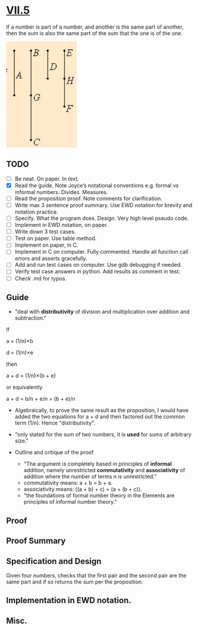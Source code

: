 # [VII.5](https://mathcs.clarku.edu/~djoyce/java/elements/bookVII/propVII5.html)

If a number is part of a number, and another is the same part of another, then the sum is also the same part of the sum that the one is of the one.

![VII.5](VII.5.png)

## TODO

* [ ] Be neat. On paper. In text.
* [x] Read the guide. Note Joyce’s notational conventions e.g. formal vs informal numbers. Divides. Measures.
* [ ] Read the proposition proof. Note comments for clarification.
* [ ] Write max 3 sentence proof summary. Use EWD notation for brevity and notation practice.
* [ ] Specify. What the program does. Design. Very high level pseudo code.
* [ ] Implement in EWD notation, on paper.
* [ ] Write down 3 test cases.
* [ ] Test on paper. Use table method.
* [ ] Implement on paper, in C. 
* [ ] Implement in C on computer. Fully commented. Handle all function call errors and asserts gracefully.
* [ ] Add and run test cases on computer. Use gdb debugging if needed.
* [ ] Verify test case answers in python. Add results as comment in test.
* [ ] Check .md for typos.

## Guide 
* "deal with **distributivity** of division and multiplication over addition and subtraction."

If

a = (1/n)×b

d = (1/n)×e

then

a + d = (1/n)×(b + e)

or equivalently

a + d = b/n + e/n = (b + e)/n

* Algebraically, to prove the same result as the proposition, I would have added the two equations for a + d and then factored out the common term (1/n). Hence "distributivity".

* "only stated for the sum of two numbers, it is **used** for sums of arbitrary size."

* Outline and critique of the proof
  * "The argument is completely based in principles of **informal** addition, namely unrestricted **commutativity** and **associativity** of addition where the number of terms n is unrestricted."
  * commutativity means: a + b = b + a.
  * associativity means: ((a + b) + c) = (a + (b + c)).
  * "the foundations of formal number theory in the Elements are principles of informal number theory."
  
## Proof 

## Proof Summary

## Specification and Design

Given four numbers, checks that the first pair and the second pair are the same part and if so returns the sum per the proposition.

## Implementation in EWD notation.

## Misc.

